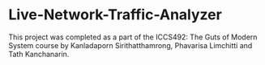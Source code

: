 # Live-Network-Traffic-Analyzer
This project was completed as a part of the ICCS492: The Guts of Modern System course by Kanladaporn Sirithatthamrong, Phavarisa Limchitti and Tath Kanchanarin.
